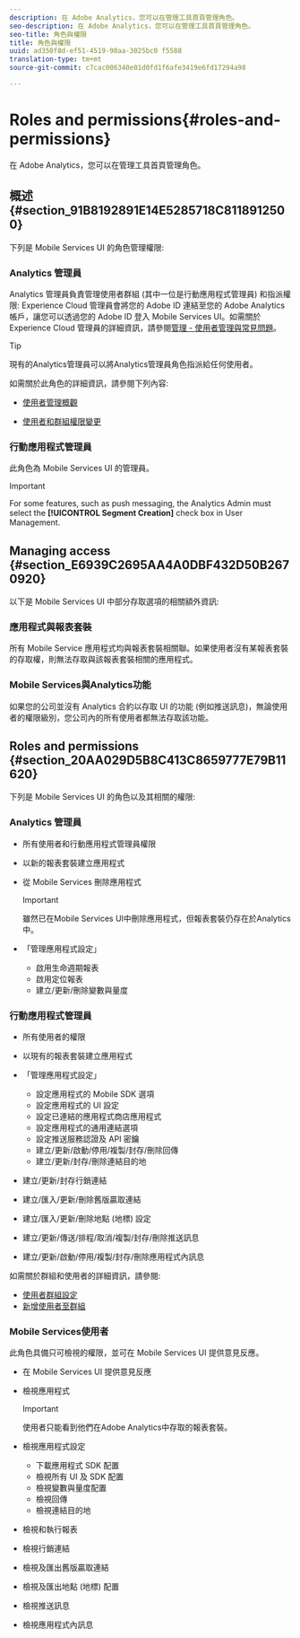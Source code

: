 ```yaml
---
description: 在 Adobe Analytics，您可以在管理工具首頁管理角色。
seo-description: 在 Adobe Analytics，您可以在管理工具首頁管理角色。
seo-title: 角色與權限
title: 角色與權限
uuid: ad350f8d-ef51-4519-98aa-3025bc0 f5588
translation-type: tm+mt
source-git-commit: c7cac006340e01d0fd1f6afe3419e6fd17294a98

---
```



# Roles and permissions{#roles-and-permissions}

在 Adobe Analytics，您可以在管理工具首頁管理角色。

## 概述 {#section_91B8192891E14E5285718C8118912500}

下列是 Mobile Services UI 的角色管理權限:

### Analytics 管理員

Analytics 管理員負責管理使用者群組 (其中一位是行動應用程式管理員) 和指派權限: Experience Cloud 管理員會將您的 Adobe ID 連結至您的 Adobe Analytics 帳戶，讓您可以透過您的 Adobe ID 登入 Mobile Services UI。如需關於 Experience Cloud 管理員的詳細資訊，請參閱[管理 - 使用者管理與常見問題](https://docs.adobe.com/content/help/en/core-services/interface/manage-users-and-products/admin-getting-started.html)。

>[!TIP]
>
>現有的Analytics管理員可以將Analytics管理員角色指派給任何使用者。

如需關於此角色的詳細資訊，請參閱下列內容:

* [使用者管理概觀](https://docs.adobe.com/content/help/en/analytics/admin/user-product-management/user-management/users.html)

* [使用者和群組權限變更](https://docs.adobe.com/content/help/en/analytics/admin/user-product-management/user-management/permissions-changes.html)

### 行動應用程式管理員

此角色為 Mobile Services UI 的管理員。

>[!IMPORTANT]
>
>For some features, such as push messaging, the Analytics Admin must select the **[!UICONTROL Segment Creation]** check box in User Management.

## Managing access {#section_E6939C2695AA4A0DBF432D50B2670920}

以下是 Mobile Services UI 中部分存取選項的相關額外資訊:

### 應用程式與報表套裝

所有 Mobile Service 應用程式均與報表套裝相關聯。如果使用者沒有某報表套裝的存取權，則無法存取與該報表套裝相關的應用程式。

### Mobile Services與Analytics功能

如果您的公司並沒有 Analytics 合約以存取 UI 的功能 (例如推送訊息)，無論使用者的權限級別，您公司內的所有使用者都無法存取該功能。

## Roles and permissions {#section_20AA029D5B8C413C8659777E79B11620}

下列是 Mobile Services UI 的角色以及其相關的權限:

### Analytics 管理員

* 所有使用者和行動應用程式管理員權限
* 以新的報表套裝建立應用程式
* 從 Mobile Services 刪除應用程式

   >[!IMPORTANT]
   >
   >雖然已在Mobile Services UI中刪除應用程式，但報表套裝仍存在於Analytics中。

* 「管理應用程式設定」

   * 啟用生命週期報表
   * 啟用定位報表
   * 建立/更新/刪除變數與量度

### 行動應用程式管理員

* 所有使用者的權限
* 以現有的報表套裝建立應用程式
* 「管理應用程式設定」

   * 設定應用程式的 Mobile SDK 選項
   * 設定應用程式的 UI 設定
   * 設定已連結的應用程式商店應用程式
   * 設定應用程式的通用連結選項
   * 設定推送服務認證及 API 密鑰
   * 建立/更新/啟動/停用/複製/封存/刪除回傳
   * 建立/更新/封存/刪除連結目的地

* 建立/更新/封存行銷連結
* 建立/匯入/更新/刪除舊版贏取連結
* 建立/匯入/更新/刪除地點 (地標) 設定
* 建立/更新/傳送/排程/取消/複製/封存/刪除推送訊息
* 建立/更新/啟動/停用/複製/封存/刪除應用程式內訊息

如需關於群組和使用者的詳細資訊，請參閱:

* [使用者群組設定](https://docs.adobe.com/content/help/en/analytics/admin/user-product-management/user-groups/groups.html)
* [新增使用者至群組](https://docs.adobe.com/content/help/en/analytics/admin/user-product-management/user-management/t-add-user-to-group.html)

### Mobile Services使用者

此角色具備只可檢視的權限，並可在 Mobile Services UI 提供意見反應。

* 在 Mobile Services UI 提供意見反應
* 檢視應用程式

   >[!IMPORTANT]
   >
   >使用者只能看到他們在Adobe Analytics中存取的報表套裝。

* 檢視應用程式設定

   * 下載應用程式 SDK 配置
   * 檢視所有 UI 及 SDK 配置
   * 檢視變數與量度配置
   * 檢視回傳
   * 檢視連結目的地

* 檢視和執行報表
* 檢視行銷連結
* 檢視及匯出舊版贏取連結
* 檢視及匯出地點 (地標) 配置
* 檢視推送訊息
* 檢視應用程式內訊息

